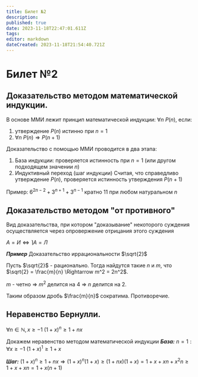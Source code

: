 ```yaml
---
title: Билет №2
description: 
published: true
date: 2023-11-18T22:47:01.611Z
tags: 
editor: markdown
dateCreated: 2023-11-18T21:54:40.721Z
---
```


# Билет №2

## Доказательство методом математической индукции. 

В основе ММИ лежит принцип математической индукции: $\forall{n}\ P(n)$, если:
1) утверждение $P(n)$ истинно при $n = 1$
2) $\forall{n}\ P(n) \Rightarrow P(n + 1)$

Доказательство с помощью ММИ проводится в два этапа:
1) База индукции: проверяется истинность при $n = 1$ (или другом подходящем значении $n$)
2) Индуктивный переход (шаг индукции)
Считая, что справедливо утверждение $P(n)$, проверяется истинность утверждения $P(n + 1)$

Пример:
$6^{2n - 2} + 3^{n + 1} + 3^{n - 1}$ кратно 11 при любом натуральном $n$

## Доказательство методом "от противного"

Вид доказательства, при котором "доказывание" некоторого суждения осуществляется через опровержение отрицания этого суждения

$A = И \Leftrightarrow \rceil{A} = Л$

***Пример***
Доказательство иррациональности $\sqrt{2}$

Пусть $\sqrt{2}$ - рационально. Тогда найдутся такие $n$ и $m$, что 
$\sqrt{2} = \frac{m}{n} \Rightarrow m^2 = 2n^2$.

$m$ - четно $\Rightarrow$ $m^2$ делится на 4 $\Rightarrow$ $n$ делится на 2.

Таким образом дробь $\frac{m}{n}$ сократима. Противоречие.

## Неравенство Бернулли.
$\forall{n \in \mathbb{N}, x \geq -1}\ (1 + x)^n \geq 1 + nx$

Докажем неравенство методом математической индукции 
***База:***
$n = 1: \forall{x \geq -1}\ (1 + x)^1 \geq 1 + x$

***Шаг:***
$(1 + x)^n \geq 1 + nx \Rightarrow (1 + x)^n(1 + x) \geq (1 + nx)(1 + x) = 1 + x + xn + x^2n \geq 1 + x + xn = 1 + x(n + 1)$

